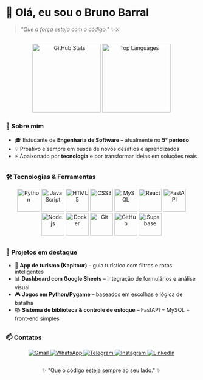 # 👋 Olá, eu sou o Bruno Barral

> *"Que a força esteja com o código."* ✨⚔️  

##
<p align="center">
  <img src="https://github-readme-stats.vercel.app/api?username=Chromick&show_icons=true&theme=radical&hide_border=true&bg_color=000000&title_color=39FF14&icon_color=39FF14&text_color=FFFFFF" alt="GitHub Stats" height="180em"/>
  <img src="https://github-readme-stats.vercel.app/api/top-langs/?username=Chromick&layout=compact&theme=radical&hide_border=true&bg_color=000000&title_color=39FF14&text_color=FFFFFF" alt="Top Languages" height="180em"/>
</p>

### 🚀 Sobre mim
- 🎓 Estudante de **Engenharia de Software** – atualmente no **5° período**  
- 💡 Proativo e sempre em busca de novos desafios e aprendizados  
- ⚡ Apaixonado por **tecnologia** e por transformar ideias em soluções reais  

##

### 🛠️ Tecnologias & Ferramentas
<p align="center">
  <!-- Linguagens -->
  <img src="https://cdn.jsdelivr.net/gh/devicons/devicon@latest/icons/python/python-original.svg" alt="Python" width="60" height="60"/>
  <img src="https://cdn.jsdelivr.net/gh/devicons/devicon@latest/icons/javascript/javascript-original.svg" alt="JavaScript" width="60" height="60"/>
  <img src="https://cdn.jsdelivr.net/gh/devicons/devicon@latest/icons/html5/html5-original.svg" alt="HTML5" width="60" height="60"/>
  <img src="https://cdn.jsdelivr.net/gh/devicons/devicon@latest/icons/css3/css3-original.svg" alt="CSS3" width="60" height="60"/>
  <img src="https://cdn.jsdelivr.net/gh/devicons/devicon@latest/icons/mysql/mysql-original.svg" alt="MySQL" width="60" height="60"/>
  
  <!-- Frameworks & Libs -->
  <img src="https://cdn.jsdelivr.net/gh/devicons/devicon@latest/icons/react/react-original.svg" alt="React" width="60" height="60"/>
  <img src="https://cdn.jsdelivr.net/gh/devicons/devicon@latest/icons/fastapi/fastapi-original.svg" alt="FastAPI" width="60" height="60"/>
  <img src="https://cdn.jsdelivr.net/gh/devicons/devicon@latest/icons/nodejs/nodejs-original.svg" alt="Node.js" width="60" height="60"/>
  
  <!-- Infra -->
  <img src="https://cdn.jsdelivr.net/gh/devicons/devicon@latest/icons/docker/docker-original.svg" alt="Docker" width="60" height="60"/>
  <img src="https://cdn.jsdelivr.net/gh/devicons/devicon@latest/icons/git/git-original.svg" alt="Git" width="60" height="60"/>
  <img src="https://cdn.jsdelivr.net/gh/devicons/devicon@latest/icons/github/github-original.svg" alt="GitHub" width="60" height="60"/>
  
  <!-- Cloud / DB -->
  <img src="https://cdn.jsdelivr.net/gh/devicons/devicon@latest/icons/supabase/supabase-original.svg" alt="Supabase" width="60" height="60"/>
</p>


##

### 📌 Projetos em destaque
- 📱 **App de turismo (Kapitour)** – guia turístico com filtros e rotas inteligentes  
- 📊 **Dashboard com Google Sheets** – integração de formulários e análise visual  
- 🎮 **Jogos em Python/Pygame** – baseados em escolhas e lógica de batalha  
- 📚 **Sistema de biblioteca & controle de estoque** – FastAPI + MySQL + front-end simples  

##

### 📫 Contatos

<p align="center">
  <!-- Gmail -->
  <a href="mailto:brunobarral15@gmail.com" target="_blank">
    <img src="https://img.shields.io/badge/Gmail-D14836?style=for-the-badge&logo=gmail&logoColor=white" alt="Gmail"/>
  </a>

  <!-- WhatsApp -->
  <a href="https://wa.me/5521999417667" target="_blank">
    <img src="https://img.shields.io/badge/WhatsApp-25D366?style=for-the-badge&logo=whatsapp&logoColor=white" alt="WhatsApp"/>
  </a>

  <!-- Telegram -->
  <a href="https://t.me/+5521999417667" target="_blank">
    <img src="https://img.shields.io/badge/Telegram-2CA5E0?style=for-the-badge&logo=telegram&logoColor=white" alt="Telegram"/>
  </a>

  <!-- Instagram -->
  <a href="https://instagram.com/barral_drmt" target="_blank">
    <img src="https://img.shields.io/badge/Instagram-E4405F?style=for-the-badge&logo=instagram&logoColor=white" alt="Instagram"/>
  </a>

  <!-- LinkedIn -->
  <a href="https://www.linkedin.com/in/bruno-barral/" target="_blank">
    <img src="https://img.shields.io/badge/LinkedIn-0077B5?style=for-the-badge&logo=linkedin&logoColor=white" alt="LinkedIn"/>
  </a>
</p>


##

<p align="center">✨ "Que o código esteja sempre ao seu lado." ✨</p>
